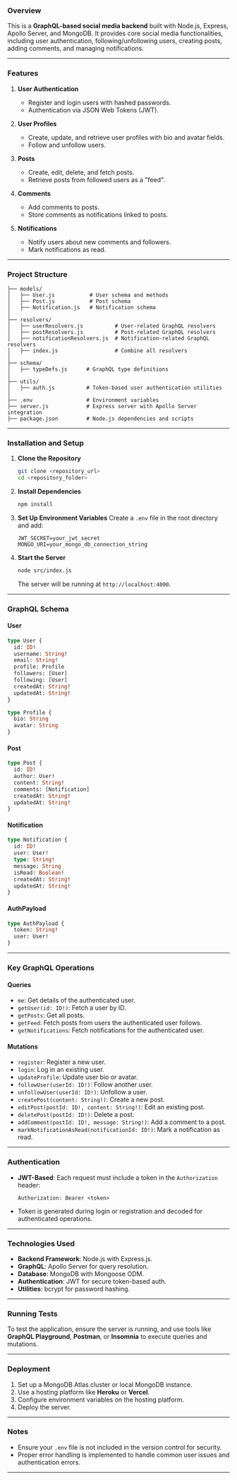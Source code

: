 ### Overview

This is a **GraphQL-based social media backend** built with Node.js, Express, Apollo Server, and MongoDB. It provides core social media functionalities, including user authentication, following/unfollowing users, creating posts, adding comments, and managing notifications.

---

### Features

1. **User Authentication**
   - Register and login users with hashed passwords.
   - Authentication via JSON Web Tokens (JWT).

2. **User Profiles**
   - Create, update, and retrieve user profiles with bio and avatar fields.
   - Follow and unfollow users.

3. **Posts**
   - Create, edit, delete, and fetch posts.
   - Retrieve posts from followed users as a "feed".

4. **Comments**
   - Add comments to posts.
   - Store comments as notifications linked to posts.

5. **Notifications**
   - Notify users about new comments and followers.
   - Mark notifications as read.

---

### Project Structure

```
├── models/
│   ├── User.js           # User schema and methods
│   ├── Post.js           # Post schema
│   ├── Notification.js   # Notification schema
│
├── resolvers/
│   ├── userResolvers.js          # User-related GraphQL resolvers
│   ├── postResolvers.js          # Post-related GraphQL resolvers
│   ├── notificationResolvers.js  # Notification-related GraphQL resolvers
│   ├── index.js                  # Combine all resolvers
│
├── schema/
│   ├── typeDefs.js      # GraphQL type definitions
│
├── utils/
│   ├── auth.js          # Token-based user authentication utilities
│
├── .env                 # Environment variables
├── server.js            # Express server with Apollo Server integration
├── package.json         # Node.js dependencies and scripts
```

---

### Installation and Setup

1. **Clone the Repository**
   ```bash
   git clone <repository_url>
   cd <repository_folder>
   ```

2. **Install Dependencies**
   ```bash
   npm install
   ```

3. **Set Up Environment Variables**
   Create a `.env` file in the root directory and add:
   ```
   JWT_SECRET=your_jwt_secret
   MONGO_URI=your_mongo_db_connection_string
   ```

4. **Start the Server**
   ```bash
   node src/index.js
   ```
   The server will be running at `http://localhost:4000`.

---

### GraphQL Schema

#### User

```graphql
type User {
  id: ID!
  username: String!
  email: String!
  profile: Profile
  followers: [User]
  following: [User]
  createdAt: String!
  updatedAt: String!
}

type Profile {
  bio: String
  avatar: String
}
```

#### Post

```graphql
type Post {
  id: ID!
  author: User!
  content: String!
  comments: [Notification]
  createdAt: String!
  updatedAt: String!
}
```

#### Notification

```graphql
type Notification {
  id: ID!
  user: User!
  type: String!
  message: String
  isRead: Boolean!
  createdAt: String!
  updatedAt: String!
}
```

#### AuthPayload

```graphql
type AuthPayload {
  token: String!
  user: User!
}
```

---

### Key GraphQL Operations

#### Queries

- `me`: Get details of the authenticated user.
- `getUser(id: ID!)`: Fetch a user by ID.
- `getPosts`: Get all posts.
- `getFeed`: Fetch posts from users the authenticated user follows.
- `getNotifications`: Fetch notifications for the authenticated user.

#### Mutations

- `register`: Register a new user.
- `login`: Log in an existing user.
- `updateProfile`: Update user bio or avatar.
- `followUser(userId: ID!)`: Follow another user.
- `unfollowUser(userId: ID!)`: Unfollow a user.
- `createPost(content: String!)`: Create a new post.
- `editPost(postId: ID!, content: String!)`: Edit an existing post.
- `deletePost(postId: ID!)`: Delete a post.
- `addComment(postId: ID!, message: String!)`: Add a comment to a post.
- `markNotificationAsRead(notificationId: ID!)`: Mark a notification as read.

---

### Authentication

- **JWT-Based**: Each request must include a token in the `Authorization` header:
  ```
  Authorization: Bearer <token>
  ```
- Token is generated during login or registration and decoded for authenticated operations.

---

### Technologies Used

- **Backend Framework**: Node.js with Express.js.
- **GraphQL**: Apollo Server for query resolution.
- **Database**: MongoDB with Mongoose ODM.
- **Authentication**: JWT for secure token-based auth.
- **Utilities**: bcrypt for password hashing.

---

### Running Tests

To test the application, ensure the server is running, and use tools like **GraphQL Playground**, **Postman**, or **Insomnia** to execute queries and mutations.

---

### Deployment

1. Set up a MongoDB Atlas cluster or local MongoDB instance.
2. Use a hosting platform like **Heroku** or **Vercel**.
3. Configure environment variables on the hosting platform.
4. Deploy the server.

---

### Notes

- Ensure your `.env` file is not included in the version control for security.
- Proper error handling is implemented to handle common user issues and authentication errors.

---

